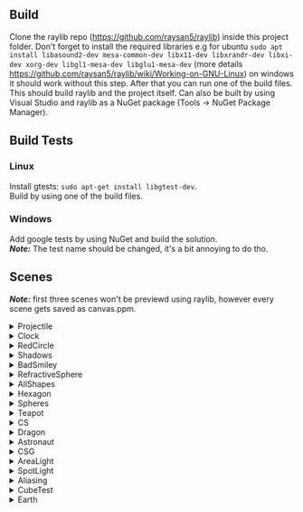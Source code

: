 ## Build
Clone the raylib repo (https://github.com/raysan5/raylib) inside this project folder. Don't forget to install the required libraries e.g for ubuntu 
`sudo apt install libasound2-dev mesa-common-dev libx11-dev libxrandr-dev libxi-dev xorg-dev libgl1-mesa-dev libglu1-mesa-dev` (more details https://github.com/raysan5/raylib/wiki/Working-on-GNU-Linux) on windows it should work without this step.
After that you can run one of the build files. 
This should build raylib and the project itself. Can also be built by using Visual Studio and raylib as a NuGet package (Tools -> NuGet Package Manager).

## Build Tests
### Linux
Install gtests: `sudo apt-get install libgtest-dev`.
<br>
Build by using one of the build files.

### Windows 
Add google tests by using NuGet and build the solution.
<br>
***Note:*** The test name should be changed, it's a bit annoying to do tho. 


## Scenes

***Note:*** first three scenes won't be previewd using raylib, however every scene gets saved as canvas.ppm. 


<details>
  <summary>Projectile</summary>
  
  Command: ```RayTracer Projectile```
  
  ![image](https://user-images.githubusercontent.com/78257998/230852865-829d25bf-e463-46ed-a213-609c1eabcff9.png)
</details>

<details>
  <summary>Clock</summary>
  
  Command: ```RayTracer Clock```
  
  ![image](https://user-images.githubusercontent.com/78257998/230853858-5dc740b8-a91d-42f4-a154-132e0805e35b.png)
</details>

<details>
  <summary>RedCircle</summary>
  
  Command: ```RayTracer RedCircle```
  
  ![image](https://user-images.githubusercontent.com/78257998/230853994-e875de13-427a-4979-b3e7-578b7e74e063.png)
</details>

<details>
  <summary>Shadows</summary>
  
  Command: ```RayTracer Shadows```
  
  ![image](https://user-images.githubusercontent.com/78257998/230854165-0f42af14-ed66-407a-9f3f-0665ffa08388.png)
</details>

<details>
  <summary>BadSmiley</summary>
  
  Command: ```RayTracer BadSmiley```
  
  ![image](https://user-images.githubusercontent.com/78257998/230854332-ccfd9ed7-1b3b-4597-bbe5-f9d1d95b897a.png)
</details>


<details>
  <summary>RefractiveSphere</summary>
  
  Command: ```RayTracer RefractiveSphere --aliasing 16```
  
  ![image](https://user-images.githubusercontent.com/78257998/230879547-0e0e70e8-15ff-44cf-84f9-111f44ca5f31.png)
</details>

<details>
  <summary>AllShapes</summary>
  
  Command: ```RayTracer AllShapes```
  
  ![image](https://user-images.githubusercontent.com/78257998/230855228-2faa8a71-36d4-4356-a287-212e72c55dd0.png)
</details>

<details>
  <summary>Hexagon</summary>
  
  Command: ```RayTracer Hexagon```
  
  ![image](https://user-images.githubusercontent.com/78257998/230855337-3bded9a0-45d4-4113-8f0d-f1fd5290bdf5.png)
</details>

<details>
  <summary>Spheres</summary>
  
  Command: ```RayTracer Spheres```
  <br>
  ***Note:*** You can also try the same scene, Command: ```RayTracer SpheresDivide``` to compare the speed when BVH is enabled.
  
  ![image](https://user-images.githubusercontent.com/78257998/230855483-84cc41dd-723a-4664-86e6-cf13a4eb5641.png)
</details>

<details>
  <summary>Teapot</summary>
  
  Both teapot .objs can be found here: https://graphics.cs.utah.edu/courses/cs6620/fall2013/prj05/
  
  Command: ```RayTracer Teapot```
  
  ![image](https://user-images.githubusercontent.com/78257998/230855637-fbb52dda-7eff-4e8f-94b5-1a12ba163511.png)
  
  Same teapot but now using the normals to get a smoother look.
  
   Command: ```RayTracer LoadOBJ --path assets/smoothTriangles.obj```
   <br>
   ***Note:*** LoadOBJ takes path to the OBJ file that will be rendered, however sometimes it needs to be adjusted to be in the centre of the scene. For this example the transform was ``` translate(1, -1, -40) * scale(20, 20, 20) * rotationX(-TEST_PI / 2);```
  
  ![image](https://user-images.githubusercontent.com/78257998/230880426-81844dd9-3cf5-4ccd-aa79-ed1518856f03.png)

</details>

<details>
  <summary>CS</summary>
  
  CS:GO knife obj from: https://www.dropbox.com/s/5shafyy1rmnwelw/Knife%20resources.zip?dl=0&file_subpath=%2FKnife+resources%2FModels
  
  Command: ```RayTracer CS```
  
  ![image](https://user-images.githubusercontent.com/78257998/230855795-c7a14f50-58c9-4c4d-92a1-01919b027b82.png)
</details>

<details>
  <summary>Dragon</summary>
  
  Dragon obj from: http://www.raytracerchallenge.com/bonus/bounding-boxes.html
  
  Command: ```RayTracer Dragon```
  
  ![image](https://user-images.githubusercontent.com/78257998/230856381-314584e8-df48-425d-9493-414747554ddc.png)
</details>

<details>
  <summary>Astronaut</summary>
  
  Astronaut obj from: https://nasa3d.arc.nasa.gov/models
  
  Command: ```RayTracer Astronaut```
  
  ![image](https://user-images.githubusercontent.com/78257998/230856626-a1c99304-2770-4747-8632-3f5f60498626.png)
</details>

<details>
  <summary>CSG</summary>
  
  Command: ```RayTracer CSG```
  
  ![image](https://user-images.githubusercontent.com/78257998/230870710-c3f63827-138d-4f7a-aa6f-1088910d8364.png)
</details>

<details>
  <summary>AreaLight</summary>
  
  Command: ```RayTracer AreaLight```
  
  ![image](https://user-images.githubusercontent.com/78257998/230873100-317066aa-355c-4e48-bd76-71edff666a39.png)
</details>

<details>
  <summary>SpotLight</summary>
  
  Command: ```RayTracer SpotLight```
  
  ![image](https://user-images.githubusercontent.com/78257998/230873685-51f79041-daf1-4d3e-b3e4-aec516737aee.png)
</details>


<details>
  <summary>Aliasing</summary>
  No antialiasing
  
  Command: ```RayTracer Aliasing```
  
  ![image](https://user-images.githubusercontent.com/78257998/230873831-482c0015-2282-4e24-98bf-3bec315ee907.png)
  
  
  Edge preveiw
  
   Command: ```RayTracer Aliasing --aliasing 16 --highlights 1```
  
  ![image](https://user-images.githubusercontent.com/78257998/230874465-d8196771-3d9b-41c6-9c27-2afa07500564.png)
  
  Antialiasing only the detected edges
  
  Command: ```RayTracer Aliasing --aliasing 16 --edge 1```
  
  ![image](https://user-images.githubusercontent.com/78257998/230874832-626db5cc-b7b3-442f-8ff5-c0dfa5c59a7e.png)

  Command: ```RayTracer Aliasing --aliasing 16```
  
  Antialiasing the whole image, 16x
  ![image](https://user-images.githubusercontent.com/78257998/230874403-ccde5620-4580-4696-a2e2-d3ecd4394511.png)

</details>

<details>
  <summary>CubeTest</summary>
  
  Command: ```RayTracer CubeTest```
  
  ![image](https://user-images.githubusercontent.com/78257998/230875278-fe69ff8c-64c8-4a15-9f74-a6715350d1df.png)
</details>

<details>
  <summary>Earth</summary>
  
  Earth texture from: http://planetpixelemporium.com/earth.html
  <br>
  ***Note:*** textures need to be in P3 or p6 format.
  
  Command: ```RayTracer Earth```
  
  ![image](https://user-images.githubusercontent.com/78257998/230875635-9ff58811-4147-43fc-bf10-51f9f0e25a28.png)
</details>

